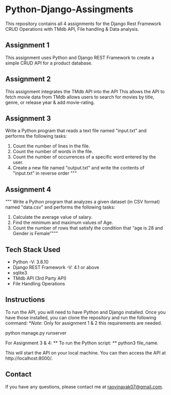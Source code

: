 # Python-Django-Assingments

This repository contains all 4 assignments for the Django Rest Framework CRUD Operations with TMdb API, File handling & Data analysis.

## Assignment 1

This assignment uses Python and Django REST Framework to create a simple CRUD API for a product database.

## Assignment 2

This assignment integrates the TMdb API into the API This allows the API to fetch movie data from TMdb allows users to search for movies by title, genre, or release year & add movie-rating.

## Assignment 3
Write a Python program that reads a text file named "input.txt" and performs the following tasks:
1.	Count the number of lines in the file.
2.	Count the number of words in the file.
3.	Count the number of occurrences of a specific word entered by the user.
4.	Create a new file named "output.txt" and write the contents of "input.txt" in reverse order """

## Assignment 4

""" Write a Python program that analyzes a given dataset (in CSV format) named "data.csv" and performs the following tasks:
1.	Calculate the average value of salary.
2.	Find the minimum and maximum values of Age.
3.	Count the number of rows that satisfy the condition that “age is 28 and Gender is Female”"""

## Tech Stack Used
* Python -V: 3.8.10
* Django REST Framework -V: 4.1 or above
* sqlite3
* TMdb API (3rd Party API)
* File Handling Operations

## Instructions

To run the API, you will need to have Python and Django installed. Once you have those installed, you can clone the repository and run the following command:
**Note*: Only for assignment 1 & 2 this requirements are needed.

python manage.py runserver

For Assignment 3 & 4:
**  To run the Python script: 
**    python3 file_name.

This will start the API on your local machine. You can then access the API at http://localhost:8000/.

## Contact

If you have any questions, please contact me at raovinayak07@gmail.com.
